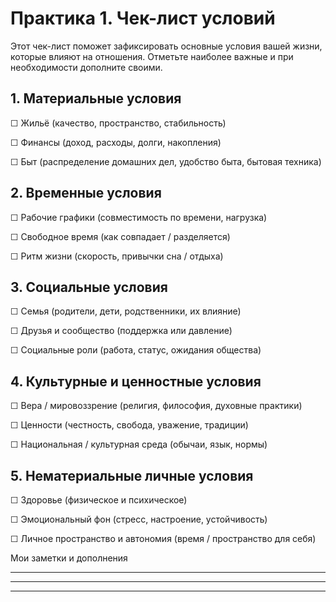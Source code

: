 # Практика 1. Чек-лист условий

Этот чек-лист поможет зафиксировать основные условия вашей жизни, которые влияют на отношения. Отметьте наиболее важные и при необходимости дополните своими.

## 1. Материальные условия

☐ Жильё (качество, пространство, стабильность)

☐ Финансы (доход, расходы, долги, накопления)

☐ Быт (распределение домашних дел, удобство быта, бытовая техника)

## 2. Временные условия

☐ Рабочие графики (совместимость по времени, нагрузка)

☐ Свободное время (как совпадает / разделяется)

☐ Ритм жизни (скорость, привычки сна / отдыха)

## 3. Социальные условия

☐ Семья (родители, дети, родственники, их влияние)

☐ Друзья и сообщество (поддержка или давление)

☐ Социальные роли (работа, статус, ожидания общества)

## 4. Культурные и ценностные условия

☐ Вера / мировоззрение (религия, философия, духовные практики)

☐ Ценности (честность, свобода, уважение, традиции)

☐ Национальная / культурная среда (обычаи, язык, нормы)

## 5. Нематериальные личные условия

☐ Здоровье (физическое и психическое)

☐ Эмоциональный фон (стресс, настроение, устойчивость)

☐ Личное пространство и автономия (время / пространство для себя)

Мои заметки и дополнения
____________________________________________________________
____________________________________________________________
____________________________________________________________
